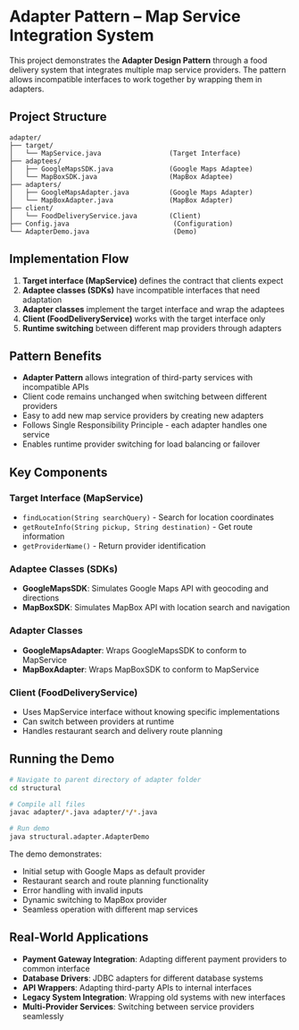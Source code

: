 # **Adapter Pattern – Map Service Integration System**

This project demonstrates the **Adapter Design Pattern** through a food delivery system that integrates multiple map service providers. The pattern allows incompatible interfaces to work together by wrapping them in adapters.

## **Project Structure**
```
adapter/
├── target/
│   └── MapService.java                 (Target Interface)
├── adaptees/
│   ├── GoogleMapsSDK.java              (Google Maps Adaptee)
│   └── MapBoxSDK.java                  (MapBox Adaptee)
├── adapters/
│   ├── GoogleMapsAdapter.java          (Google Maps Adapter)
│   └── MapBoxAdapter.java              (MapBox Adapter)
├── client/
│   └── FoodDeliveryService.java        (Client)
├── Config.java                          (Configuration)
└── AdapterDemo.java                     (Demo)
```

## **Implementation Flow**
1. **Target interface (MapService)** defines the contract that clients expect
2. **Adaptee classes (SDKs)** have incompatible interfaces that need adaptation
3. **Adapter classes** implement the target interface and wrap the adaptees
4. **Client (FoodDeliveryService)** works with the target interface only
5. **Runtime switching** between different map providers through adapters

## **Pattern Benefits**
* **Adapter Pattern** allows integration of third-party services with incompatible APIs
* Client code remains unchanged when switching between different providers
* Easy to add new map service providers by creating new adapters
* Follows Single Responsibility Principle - each adapter handles one service
* Enables runtime provider switching for load balancing or failover

## **Key Components**

### **Target Interface (MapService)**
- `findLocation(String searchQuery)` - Search for location coordinates
- `getRouteInfo(String pickup, String destination)` - Get route information
- `getProviderName()` - Return provider identification

### **Adaptee Classes (SDKs)**
- **GoogleMapsSDK**: Simulates Google Maps API with geocoding and directions
- **MapBoxSDK**: Simulates MapBox API with location search and navigation

### **Adapter Classes**
- **GoogleMapsAdapter**: Wraps GoogleMapsSDK to conform to MapService
- **MapBoxAdapter**: Wraps MapBoxSDK to conform to MapService

### **Client (FoodDeliveryService)**
- Uses MapService interface without knowing specific implementations
- Can switch between providers at runtime
- Handles restaurant search and delivery route planning

## **Running the Demo**
```bash
# Navigate to parent directory of adapter folder
cd structural

# Compile all files
javac adapter/*.java adapter/*/*.java

# Run demo
java structural.adapter.AdapterDemo
```

The demo demonstrates:
- Initial setup with Google Maps as default provider
- Restaurant search and route planning functionality
- Error handling with invalid inputs
- Dynamic switching to MapBox provider
- Seamless operation with different map services

## **Real-World Applications**
* **Payment Gateway Integration**: Adapting different payment providers to common interface
* **Database Drivers**: JDBC adapters for different database systems
* **API Wrappers**: Adapting third-party APIs to internal interfaces
* **Legacy System Integration**: Wrapping old systems with new interfaces
* **Multi-Provider Services**: Switching between service providers seamlessly 